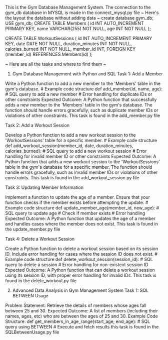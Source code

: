This is the Gym Database Management System.
The connection to the gym_db database in MYSQL is made in the connect_mysql.py file
~ Here's the layout the database without adding data ~
create database gym_db;
USE gym_db;
CREATE TABLE Members (
	id INT AUTO_INCREMENT PRIMARY KEY,
    name VARCHAR(255) NOT NULL,
    age INT NOT NULL
);

CREATE TABLE WorkoutSessions (
	id INT AUTO_INCREMENT PRIMARY KEY,
	date DATE NOT NULL,
    duration_minutes INT NOT NULL,
    calories_burned INT NOT NULL,
    member_id INT,
    FOREIGN KEY (member_id) REFERENCES Members(id)
);
    
~ Here are all the tasks and where to find them ~
1. Gym Database Management with Python and SQL
Task 1: Add a Member

Write a Python function to add a new member to the 'Members' table in the gym's database.
    # Example code structure
    def add_member(id, name, age):
        # SQL query to add a new member
        # Error handling for duplicate IDs or other constraints
Expected Outcome: A Python function that successfully adds a new member to the 'Members' table in the gym's database. The function should handle errors gracefully, such as duplicate member IDs or violations of other constraints.
This task is found in the add_member.py file

Task 2: Add a Workout Session

Develop a Python function to add a new workout session to the 'WorkoutSessions' table for a specific member.
    # Example code structure
    def add_workout_session(member_id, date, duration_minutes, calories_burned):
        # SQL query to add a new workout session
        # Error handling for invalid member ID or other constraints
Expected Outcome: A Python function that adds a new workout session to the 'WorkoutSessions' table in the gym's database for a specific member. The function should handle errors gracefully, such as invalid member IDs or violations of other constraints.
This task is found in the add_workout_session.py file

Task 3: Updating Member Information

Implement a function to update the age of a member. Ensure that your function checks if the member exists before attempting the update.
    # Example code structure
    def update_member_age(member_id, new_age):
        # SQL query to update age
        # Check if member exists
        # Error handling
Expected Outcome: A Python function that updates the age of a member and handles cases where the member does not exist.
This task is found in the update_member.py file

Task 4: Delete a Workout Session

Create a Python function to delete a workout session based on its session ID. Include error handling for cases where the session ID does not exist.
    # Example code structure
    def delete_workout_session(session_id):
        # SQL query to delete a session
        # Error handling for non-existent session ID
Expected Outcome: A Python function that can delete a workout session using its session ID, with proper error handling for invalid IDs.
This task is found in the delete_workout.py file

2. Advanced Data Analysis in Gym Management System
Task 1: SQL BETWEEN Usage

Problem Statement: Retrieve the details of members whose ages fall between 25 and 30.
Expected Outcome: A list of members (including their names, ages, etc) who are between the ages of 25 and 30.
Example Code Structure:
    def get_members_in_age_range(start_age, end_age):
        # SQL query using BETWEEN
        # Execute and fetch results
this task is found in the SQLBetweenUsage.py file